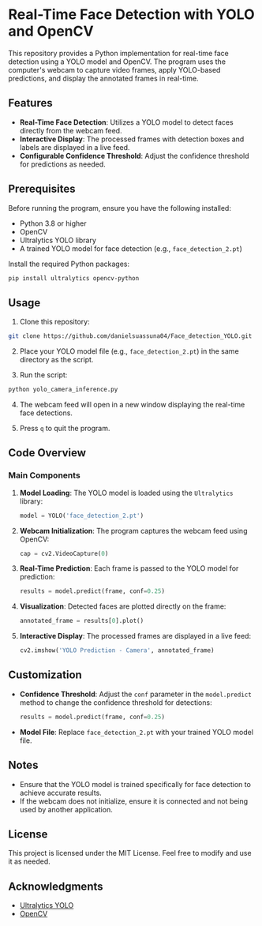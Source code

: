 # Real-Time Face Detection with YOLO and OpenCV

This repository provides a Python implementation for real-time face detection using a YOLO model and OpenCV. The program uses the computer's webcam to capture video frames, apply YOLO-based predictions, and display the annotated frames in real-time.

## Features
- **Real-Time Face Detection**: Utilizes a YOLO model to detect faces directly from the webcam feed.
- **Interactive Display**: The processed frames with detection boxes and labels are displayed in a live feed.
- **Configurable Confidence Threshold**: Adjust the confidence threshold for predictions as needed.

## Prerequisites

Before running the program, ensure you have the following installed:

- Python 3.8 or higher
- OpenCV
- Ultralytics YOLO library
- A trained YOLO model for face detection (e.g., `face_detection_2.pt`)

Install the required Python packages:

```bash
pip install ultralytics opencv-python
```

## Usage

1. Clone this repository:

```bash
git clone https://github.com/danielsuassuna04/Face_detection_YOLO.git
```

2. Place your YOLO model file (e.g., `face_detection_2.pt`) in the same directory as the script.

3. Run the script:

```bash
python yolo_camera_inference.py
```

4. The webcam feed will open in a new window displaying the real-time face detections.

5. Press `q` to quit the program.

## Code Overview

### Main Components

1. **Model Loading**:
   The YOLO model is loaded using the `Ultralytics` library:
   ```python
   model = YOLO('face_detection_2.pt')
   ```

2. **Webcam Initialization**:
   The program captures the webcam feed using OpenCV:
   ```python
   cap = cv2.VideoCapture(0)
   ```

3. **Real-Time Prediction**:
   Each frame is passed to the YOLO model for prediction:
   ```python
   results = model.predict(frame, conf=0.25)
   ```

4. **Visualization**:
   Detected faces are plotted directly on the frame:
   ```python
   annotated_frame = results[0].plot()
   ```

5. **Interactive Display**:
   The processed frames are displayed in a live feed:
   ```python
   cv2.imshow('YOLO Prediction - Camera', annotated_frame)
   ```

## Customization

- **Confidence Threshold**: Adjust the `conf` parameter in the `model.predict` method to change the confidence threshold for detections:
  ```python
  results = model.predict(frame, conf=0.25)
  ```

- **Model File**: Replace `face_detection_2.pt` with your trained YOLO model file.

## Notes
- Ensure that the YOLO model is trained specifically for face detection to achieve accurate results.
- If the webcam does not initialize, ensure it is connected and not being used by another application.

## License
This project is licensed under the MIT License. Feel free to modify and use it as needed.

## Acknowledgments
- [Ultralytics YOLO](https://github.com/ultralytics/ultralytics)
- [OpenCV](https://opencv.org/)

